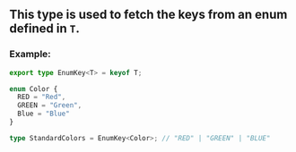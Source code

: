## This type is used to fetch the keys from an enum defined in `T`.
### Example:

```ts
export type EnumKey<T> = keyof T;

enum Color {
  RED = "Red",
  GREEN = "Green",
  Blue = "Blue"
}

type StandardColors = EnumKey<Color>; // "RED" | "GREEN" | "BLUE"
```
